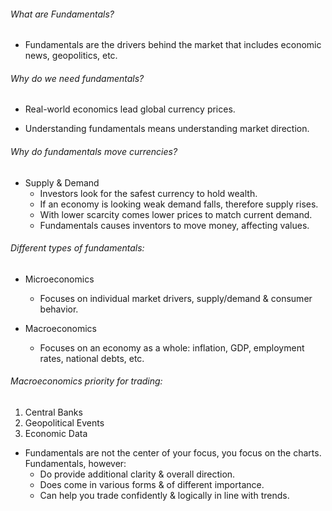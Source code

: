 
###### What are Fundamentals?

- Fundamentals are the drivers behind the market that includes economic news, geopolitics, etc.

###### Why do we need fundamentals?

- Real-world economics lead global currency prices.

- Understanding fundamentals means understanding market direction.

###### Why do fundamentals move currencies?

- Supply & Demand
	- Investors look for the safest currency to hold wealth.
	- If an economy is looking weak demand falls, therefore supply rises.
	- With lower scarcity comes lower prices to match current demand.
	- Fundamentals causes inventors to move money, affecting values.

###### Different types of fundamentals:

- Microeconomics
	- Focuses on individual market drivers, supply/demand & consumer behavior.

- Macroeconomics
	- Focuses on an economy as a whole: inflation, GDP, employment rates, national debts, etc.

###### Macroeconomics priority for trading:
1. Central Banks 
2. Geopolitical Events
3. Economic Data

- Fundamentals are not the center of your focus, you focus on the charts. Fundamentals, however:
	- Do provide additional clarity & overall direction.
	- Does come in various forms & of different importance.
	- Can help you trade confidently & logically in line with trends.